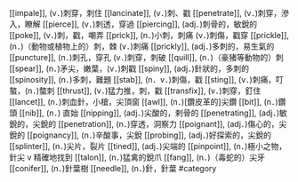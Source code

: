 [[impale]], (v．)刺穿，刺住 
[[lancinate]], (v．)刺、戳 
[[penetrate]], (v．)刺穿，滲入，瞭解 
[[pierce]], (v．)刺透，穿過 
[[piercing]], (adj．)刺骨的，敏銳的 
[[poke]], (v．)刺，戳，嘲弄 
[[prick]], (n．)小刺，刺痛 (v．)刺傷，戳穿 
[[prickle]], (n．)（動物或植物上的）刺，棘 (v．)刺痛 
[[prickly]], (adj．)多刺的，易生氣的 
[[puncture]], (n．)刺孔，穿孔 (v．)刺穿，刺破 
[[quill]], (n．)（豪猪等動物的）刺 
[[spear]], (n．)矛尖，嫩葉，(v．)刺戳 
[[spiny]], (adj．)針狀的，多刺的 
[[spinosity]], (n．)多刺，難題 
[[stab]], (n．v．)刺傷，戳 
[[sting]], (v．)刺痛，叮螯，(n．)螫刺 
[[thrust]], (v．)猛力推，刺，戳 
[[transfix]], (v．)刺穿，釘住 
[[lancet]], (n．)刺血針，小槍，尖頂窗 
[[awl]], (n．)[鑽皮革的]尖鑽 
[[bit]], (n．)鑽頭 
[[nib]], (n．) 直始 
[[nipping]], (adj．)尖酸的，剌骨的 
[[penetrating]], (adj．)敏銳的，尖銳的 
[[penetration]], (n．)穿透，洞察力 
[[poignant]], (adj．)傷心的，尖銳的 
[[poignancy]], (n．)辛酸事，尖銳 
[[probing]], (adj．)好探索的，尖銳的 
[[splinter]], (n．)尖片，裂片 
[[tined]], (adj．)尖端的 
[[pinpoint]], (n．)極小之物，針尖 v 精確地找到 
[[talon]], (n．)猛禽的銳爪 
[[fang]], (n．)（毒蛇的）尖牙 
[[conifer]], (n．)針葉樹 
[[needle]], (n．)針，針葉 
#category

